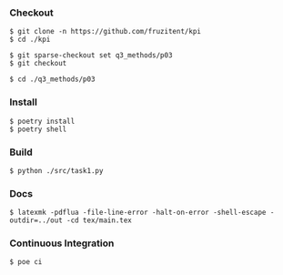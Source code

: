 ### Checkout
```shell
$ git clone -n https://github.com/fruzitent/kpi
$ cd ./kpi

$ git sparse-checkout set q3_methods/p03
$ git checkout

$ cd ./q3_methods/p03
```

### Install
```shell
$ poetry install
$ poetry shell
```

### Build
```shell
$ python ./src/task1.py
```

### Docs
```shell
$ latexmk -pdflua -file-line-error -halt-on-error -shell-escape -outdir=../out -cd tex/main.tex
```

### Continuous Integration
```shell
$ poe ci
```
